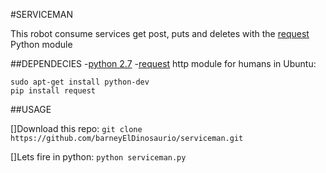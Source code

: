 #SERVICEMAN

This robot consume services get post, puts and deletes with the [request](http://docs.python-requests.org/en/master/user/quickstart/) Python module

##DEPENDECIES
-[python 2.7](https://www.python.org/downloads/)
-[request](http://docs.python-requests.org/en/master/) http module for humans
in Ubuntu:

```
sudo apt-get install python-dev
pip install request
```


##USAGE

[]Download this repo: `git clone https://github.com/barneyElDinosaurio/serviceman.git`

[]Lets fire in python: `python serviceman.py`
